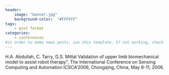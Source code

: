 ```yaml
---
header:
    image: "banner.jpg"
    background-color:  "#FFFFFF"
tags:
    - post format
categories:
    - conferences
#in order to make news posts, use this template. If not working, check that categories is equal to conferences, not Conferences
---
```


<p>H.A. Abdullah, C. Tarry, G.S. Mittal Validation of upper limb biomechanical model to assist robot therapy&#8221;, The International Conference on Sensing Computing and Automation ICSCA&#8217;2006, Chongqing, China, May 8-11, 2006.</p>
